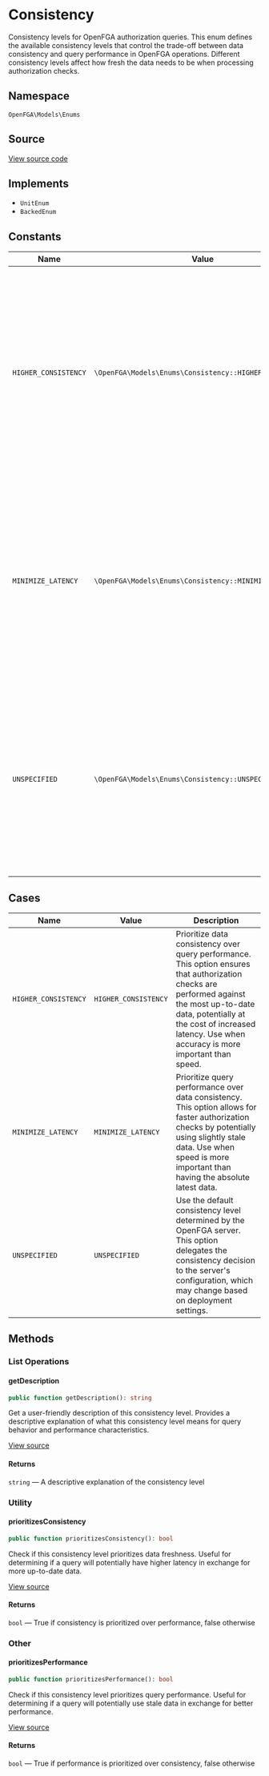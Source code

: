 # Consistency

Consistency levels for OpenFGA authorization queries. This enum defines the available consistency levels that control the trade-off between data consistency and query performance in OpenFGA operations. Different consistency levels affect how fresh the data needs to be when processing authorization checks.

## Namespace
`OpenFGA\Models\Enums`

## Source
[View source code](https://github.com/evansims/openfga-php/blob/main/src/Models/Enums/Consistency.php)

## Implements
* `UnitEnum`
* `BackedEnum`

## Constants
| Name | Value | Description |
|------|-------|-------------|
| `HIGHER_CONSISTENCY` | `\OpenFGA\Models\Enums\Consistency::HIGHER_CONSISTENCY` | Prioritize data consistency over query performance. This option ensures that authorization checks are performed against the most up-to-date data, potentially at the cost of increased latency. Use when accuracy is more important than speed. |
| `MINIMIZE_LATENCY` | `\OpenFGA\Models\Enums\Consistency::MINIMIZE_LATENCY` | Prioritize query performance over data consistency. This option allows for faster authorization checks by potentially using slightly stale data. Use when speed is more important than having the absolute latest data. |
| `UNSPECIFIED` | `\OpenFGA\Models\Enums\Consistency::UNSPECIFIED` | Use the default consistency level determined by the OpenFGA server. This option delegates the consistency decision to the server&#039;s configuration, which may change based on deployment settings. |

## Cases
| Name | Value | Description |
|------|-------|-------------|
| `HIGHER_CONSISTENCY` | `HIGHER_CONSISTENCY` | Prioritize data consistency over query performance. This option ensures that authorization checks are performed against the most up-to-date data, potentially at the cost of increased latency. Use when accuracy is more important than speed. |
| `MINIMIZE_LATENCY` | `MINIMIZE_LATENCY` | Prioritize query performance over data consistency. This option allows for faster authorization checks by potentially using slightly stale data. Use when speed is more important than having the absolute latest data. |
| `UNSPECIFIED` | `UNSPECIFIED` | Use the default consistency level determined by the OpenFGA server. This option delegates the consistency decision to the server&#039;s configuration, which may change based on deployment settings. |

## Methods

### List Operations
#### getDescription

```php
public function getDescription(): string
```

Get a user-friendly description of this consistency level. Provides a descriptive explanation of what this consistency level means for query behavior and performance characteristics.

[View source](https://github.com/evansims/openfga-php/blob/main/src/Models/Enums/Consistency.php#L55)

#### Returns
`string` — A descriptive explanation of the consistency level
### Utility
#### prioritizesConsistency

```php
public function prioritizesConsistency(): bool
```

Check if this consistency level prioritizes data freshness. Useful for determining if a query will potentially have higher latency in exchange for more up-to-date data.

[View source](https://github.com/evansims/openfga-php/blob/main/src/Models/Enums/Consistency.php#L72)

#### Returns
`bool` — True if consistency is prioritized over performance, false otherwise
### Other
#### prioritizesPerformance

```php
public function prioritizesPerformance(): bool
```

Check if this consistency level prioritizes query performance. Useful for determining if a query will potentially use stale data in exchange for better performance.

[View source](https://github.com/evansims/openfga-php/blob/main/src/Models/Enums/Consistency.php#L88)

#### Returns
`bool` — True if performance is prioritized over consistency, false otherwise

